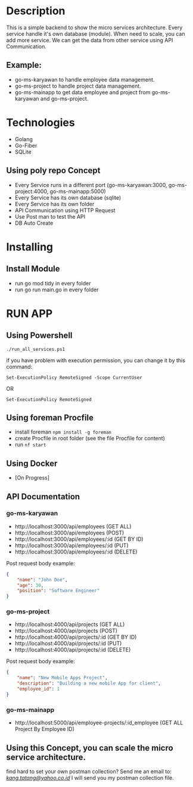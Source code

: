 # Description

This is a simple backend to show the micro services architecture.
Every service handle it's own database (module).
When need to scale, you can add more service.
We can get the data from other service using API Communication.

## Example: 
- go-ms-karyawan to handle employee data management.
- go-ms-project to handle project data management.
- go-ms-mainapp to get data employee and project from go-ms-karyawan and go-ms-project.

# Technologies

- Golang
- Go-Fiber
- SQLite

## Using poly repo Concept

- Every Service runs in a different port (go-ms-karyawan:3000, go-ms-project:4000, go-ms-mainapp:5000)
- Every Service has its own database (sqlite)
- Every Service has its own folder
- API Communication using HTTP Request
- Use Post man to test the API
- DB Auto Create

# Installing

## Install Module
- run go mod tidy in every folder
- run go run main.go in every folder

# RUN APP
## Using Powershell

`./run_all_services.ps1`

if you have problem with execution permission, you can change it by this command:

`Set-ExecutionPolicy RemoteSigned -Scope CurrentUser`

  OR

`Set-ExecutionPolicy RemoteSigned`

## Using foreman Procfile

- install foreman `npm install -g foreman`
- create Procfile in root folder (see the file Procfile for content)
- run `nf start`

## Using Docker
- [On Progress]

## API Documentation
### go-ms-karyawan
- http://localhost:3000/api/employees (GET ALL)
- http://localhost:3000/api/employees (POST)
- http://localhost:3000/api/employees/:id (GET BY ID)
- http://localhost:3000/api/employees/:id (PUT)
- http://localhost:3000/api/employees/:id (DELETE)

Post request body example:

```json
{
    "name": "John Doe",
    "age": 30,
    "position": "Software Engineer"
}
```

### go-ms-project

- http://localhost:4000/api/projects (GET ALL)
- http://localhost:4000/api/projects (POST)
- http://localhost:4000/api/projects/:id (GET BY ID)
- http://localhost:4000/api/projects/:id (PUT)
- http://localhost:4000/api/projects/:id (DELETE)

Post request body example:

```json
{
    "name": "New Mobile Apps Project",
    "description": "Building a new mobile App for client",
    "employee_id": 1
}
```

### go-ms-mainapp

- http://localhost:5000/api/employee-projects/:id_employee (GET ALL Project By Employee ID)


## Using this Concept, you can scale the micro service architecture.

find hard to set your own postman collection? 
Send me an email to: *kang.tatang@yahoo.co.id*
I will send you my postman collection file.

